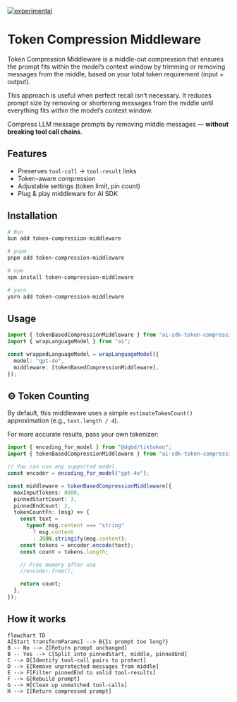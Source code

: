 [![experimental](http://badges.github.io/stability-badges/dist/experimental.svg)](http://github.com/badges/stability-badges)

# Token Compression Middleware

Token Compression Middleware is a middle-out compression that ensures the prompt fits within the model’s context window by trimming or removing messages from the middle, based on your total token requirement (input + output).

This approach is useful when perfect recall isn’t necessary. It reduces prompt size by removing or shortening messages from the middle until everything fits within the model’s context window.

Compress LLM message prompts by removing middle messages — **without breaking tool call chains**.

## Features

- Preserves `tool-call` → `tool-result` links
- Token-aware compression
- Adjustable settings (token limit, pin count)
- Plug & play middleware for AI SDK

## Installation

```bash
# Bun
bun add token-compression-middleware

# pnpm
pnpm add token-compression-middleware

# npm
npm install token-compression-middleware

# yarn
yarn add token-compression-middleware
```

## Usage

```ts
import { tokenBasedCompressionMiddleware } from "ai-sdk-token-compression";
import { wrapLanguageModel } from "ai";

const wrappedLanguageModel = wrapLanguageModel({
  model: "gpt-4o",
  middleware: [tokenBasedCompressionMiddleware],
});
```

## ⚙️ Token Counting

By default, this middleware uses a simple `estimateTokenCount()` approximation (e.g., `text.length / 4`).

For more accurate results, pass your own tokenizer:

```ts
import { encoding_for_model } from "@dqbd/tiktoken";
import { tokenBasedCompressionMiddleware } from "ai-sdk-token-compression";

// You can use any supported model
const encoder = encoding_for_model("gpt-4o");

const middleware = tokenBasedCompressionMiddleware({
  maxInputTokens: 8000,
  pinnedStartCount: 3,
  pinnedEndCount: 2,
  tokenCountFn: (msg) => {
    const text =
      typeof msg.content === "string"
        ? msg.content
        : JSON.stringify(msg.content);
    const tokens = encoder.encode(text);
    const count = tokens.length;

    // Free memory after use
    //encoder.free();

    return count;
  },
});
```

## How it works

```mermaid
flowchart TD
A[Start transformParams] --> B{Is prompt too long?}
B -- No --> Z[Return prompt unchanged]
B -- Yes --> C[Split into pinnedStart, middle, pinnedEnd]
C --> D[Identify tool-call pairs to protect]
D --> E[Remove unprotected messages from middle]
E --> F[Filter pinnedEnd to valid tool-results]
F --> G[Rebuild prompt]
G --> H[Clean up unmatched tool-calls]
H --> I[Return compressed prompt]
```
